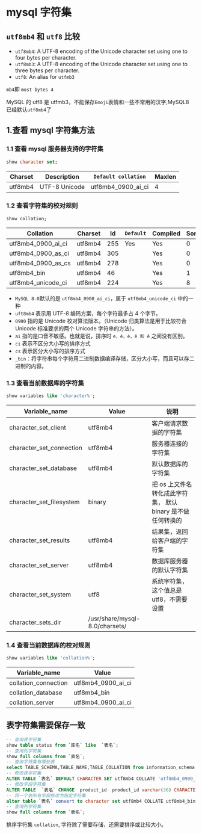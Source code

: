 # mysql 字符集

## `utf8mb4` 和 `utf8` 比较

- `utf8mb4`: A UTF-8 encoding of the Unicode character set using one to four bytes per character.
- `utf8mb3`: A UTF-8 encoding of the Unicode character set using one to three bytes per character.
- `utf8`: An alias for `utfmb3`

`mb4`即 `most bytes 4`

MySQL 的 utf8 是 utfmb3，不能保存`Emoji`表情和一些不常用的汉字,MySQL8 已经默认`utf8mb4`了

## 1.查看 mysql 字符集方法

### 1.1 查看 mysql 服务器支持的字符集

```sql
show character set;
```

| Charset | Description   | `Default collation` | Maxlen |
| ------- | ------------- | ------------------- | ------ |
| utf8mb4 | UTF-8 Unicode | utf8mb4_0900_ai_ci  | 4      |

### 1.2 查看字符集的校对规则

```sql
show collation;
```

| Collation          | Charset | Id  | `Default` | Compiled | Sortlen | Pad_attribute |
| ------------------ | ------- | --- | --------- | -------- | ------- | ------------- |
| utf8mb4_0900_ai_ci | utf8mb4 | 255 | Yes       | Yes      | 0       | NO PAD        |
| utf8mb4_0900_as_ci | utf8mb4 | 305 |           | Yes      | 0       | NO PAD        |
| utf8mb4_0900_as_cs | utf8mb4 | 278 |           | Yes      | 0       | NO PAD        |
| utf8mb4_bin        | utf8mb4 | 46  |           | Yes      | 1       | PAD SPACE     |
| utf8mb4_unicode_ci | utf8mb4 | 224 |           | Yes      | 8       | PAD SPACE     |

- `MySQL 8.0`默认的是 `utf8mb4_0900_ai_ci`，属于 `utf8mb4_unicode_ci` 中的一种
- `uft8mb4` 表示用 UTF-8 编码方案，每个字符最多占 4 个字节。
- `0900` 指的是 Unicode 校对算法版本。（Unicode 归类算法是用于比较符合 Unicode 标准要求的两个 Unicode 字符串的方法）。
- `ai` 指的是口音不敏感。也就是说，排序时 `e，è，é，ê 和 ë` 之间没有区别。
- `ci` 表示不区分大小写的排序方式
- `cs` 表示区分大小写的排序方式
- `_bin`：将字符串每个字符用二进制数据编译存储，区分大小写，而且可以存二进制的内容。

### 1.3 查看当前数据库的字符集

```sql
show variables like 'character%';
```

| Variable_name            | Value                          | 说明                                                        |
| ------------------------ | ------------------------------ | ----------------------------------------------------------- |
| character_set_client     | utf8mb4                        | 客户端请求数据的字符集                                      |
| character_set_connection | utf8mb4                        | 服务器连接的字符集                                          |
| character_set_database   | utf8mb4                        | 默认数据库的字符集                                          |
| character_set_filesystem | binary                         | 把 os 上文件名转化成此字符集， 默认 binary 是不做任何转换的 |
| character_set_results    | utf8mb4                        | 结果集，返回给客户端的字符集                                |
| character_set_server     | utf8mb4                        | 数据库服务器的默认字符集                                    |
| character_set_system     | utf8                           | 系统字符集，这个值总是 utf8，不需要设置                     |
| character_sets_dir       | /usr/share/mysql-8.0/charsets/ |

### 1.4 查看当前数据库的校对规则

```sql
show variables like 'collation%';
```

| Variable_name        | Value              |
| -------------------- | ------------------ |
| collation_connection | utf8mb4_0900_ai_ci |
| collation_database   | utf8mb4_bin        |
| collation_server     | utf8mb4_0900_ai_ci |

## 表字符集需要保存一致

```sql
-- 查询表字符集
show table status from `库名` like  `表名`;
-- 查询列字符集
show full columns from `表名`;
-- 查询字符集有哪些表
select TABLE_SCHEMA,TABLE_NAME,TABLE_COLLATION from information_schema.tables where table_collation = 'utf8mb4_0900_ai_ci';
-- 修改表字符集
ALTER TABLE `表名` DEFAULT CHARACTER SET utf8mb4 COLLATE 'utf8mb4_0900_ai_ci';
-- 修改字段字符集
ALTER TABLE  `表名` CHANGE  product_id  product_id varchar(36) CHARACTER SET utf8mb4 COLLATE utf8mb4_0900_ai_ci NOT NULL;
-- 将一个表所有字段修改为指定字符集
alter table `表名` convert to character set utf8mb4 COLLATE utf8mb4_bin;
-- 查询列字符集
show full columns from `表名`;
```

排序字符集 `collation`, 字符除了需要存储，还需要排序或比较大小。
